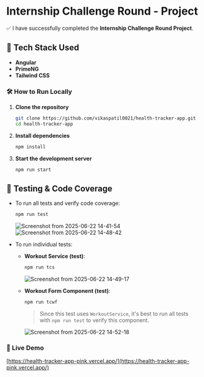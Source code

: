 # Internship Challenge Round - Project

✅ I have successfully completed the **Internship Challenge Round Project**.

## 🚀 Tech Stack Used

- **Angular**
- **PrimeNG**
- **Tailwind CSS**


### 🛠️ How to Run Locally

1. **Clone the repository**

   ```bash
   git clone https://github.com/vikaspatil0021/health-tracker-app.git
   cd health-tracker-app
   ```

2. **Install dependencies**

   ```bash
   npm install
   ```

3. **Start the development server**

   ```bash
   npm run start
   ```

## 🧪 Testing & Code Coverage

- To run all tests and verify code coverage:
  ```bash
  npm run test
  ```
  ![Screenshot from 2025-06-22 14-41-54](https://github.com/user-attachments/assets/39ea91c2-313a-4aaa-9309-021bd2c98b0d)
  ![Screenshot from 2025-06-22 14-48-42](https://github.com/user-attachments/assets/a50c0970-b54e-41f8-8e71-a33ee62b9e74)


- To run individual tests:

  * **Workout Service (test)**:

    ```bash
    npm run tcs
    ```
    ![Screenshot from 2025-06-22 14-49-17](https://github.com/user-attachments/assets/1e939fbd-a2c8-4bbb-8e4b-33470e7dfad8)

  * **Workout Form Component (test)**:

    ```bash
    npm run tcwf
    ```
    > Since this test uses `WorkoutService`, it's best to run all tests with `npm run test` to verify this component.
 
    
    ![Screenshot from 2025-06-22 14-52-18](https://github.com/user-attachments/assets/6aeedfac-abdb-48b9-a512-ae67d18283de)
    

### 📸 Live Demo

[https://health-tracker-app-pink.vercel.app/](https://health-tracker-app-pink.vercel.app/)

